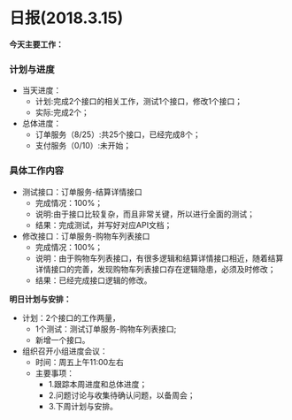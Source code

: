 # 日报(2018.3.15)

**今天主要工作：**

### 计划与进度

* 当天进度：
	* 计划:完成2个接口的相关工作，测试1个接口，修改1个接口；
	* 实际:完成2个；
* 总体进度：
	* 订单服务（8/25）:共25个接口，已经完成8个；
	* 支付服务（0/10）:未开始；

### 具体工作内容

* 测试接口：订单服务-结算详情接口
	* 完成情况：100%；
	* 说明:由于接口比较复杂，而且非常关键，所以进行全面的测试；
	* 结果：完成测试，并写好对应API文档；
* 修改接口：订单服务-购物车列表接口
	* 完成情况：100%；
	* 说明：由于购物车列表接口，有很多逻辑和结算详情接口相近，随着结算详情接口的完善，发现购物车列表接口存在逻辑隐患，必须及时修改；
	* 结果：已经完成接口逻辑的修改。

**明日计划与安排：**

* 计划：2个接口的工作两量，
	* 1个测试：测试订单服务-购物车列表接口;
	* 新增一个接口。
* 组织召开小组进度会议：
	* 时间：周五上午11:00左右
	* 主要事项：
		* 1.跟踪本周进度和总体进度；
		* 2.问题讨论与收集待确认问题，以备周会；
		* 3.下周计划与安排。